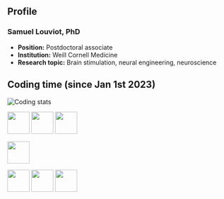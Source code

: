 ## Profile
### Samuel Louviot, PhD
- **Position:** Postdoctoral associate
- **Institution:** Weill Cornell Medicine
- **Research topic:** Brain stimulation, neural engineering, neuroscience

## Coding time (since Jan 1st 2023)

<img
     src="https://github.com/<username>/<repository-name>/blob/<branch-name>/images/stat.svg"
  alt="Coding stats"
     />

<img width=50 src="https://www.vectorlogo.zone/logos/python/python-icon.svg"> <img width=50 src="https://raw.githubusercontent.com/odb/official-bash-logo/61eff022f2dad3c7468f5deb4f06652d15f2c143/assets/Logos/Icons/SVG/128x128.svg"> <img width=50 src="https://www.vectorlogo.zone/logos/git-scm/git-scm-icon.svg"> 

<img width=50 src="https://upload.wikimedia.org/wikipedia/commons/thumb/9/9f/Vimlogo.svg/544px-Vimlogo.svg.png?20150726190850"> 

<img width=50 src="https://www.vectorlogo.zone/logos/linux/linux-icon.svg"> <img width=50 src="https://cdn.worldvectorlogo.com/logos/mac-os-2.svg"> <img width=50 src="https://www.vectorlogo.zone/logos/microsoft/microsoft-icon.svg">


